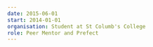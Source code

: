 ```yaml
---
date: 2015-06-01
start: 2014-01-01
organisation: Student at St Columb's College
role: Peer Mentor and Prefect
---
```

